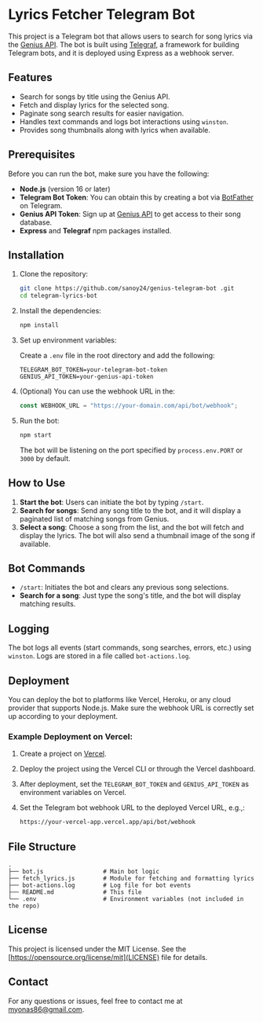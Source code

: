 # Lyrics Fetcher Telegram Bot

This project is a Telegram bot that allows users to search for song lyrics via the [Genius API](https://genius.com). The bot is built using [Telegraf](https://telegraf.js.org/), a framework for building Telegram bots, and it is deployed using Express as a webhook server.

## Features

-   Search for songs by title using the Genius API.
-   Fetch and display lyrics for the selected song.
-   Paginate song search results for easier navigation.
-   Handles text commands and logs bot interactions using `winston`.
-   Provides song thumbnails along with lyrics when available.

## Prerequisites

Before you can run the bot, make sure you have the following:

-   **Node.js** (version 16 or later)
-   **Telegram Bot Token**: You can obtain this by creating a bot via [BotFather](https://t.me/BotFather) on Telegram.
-   **Genius API Token**: Sign up at [Genius API](https://genius.com/api-clients) to get access to their song database.
-   **Express** and **Telegraf** npm packages installed.

## Installation

1. Clone the repository:

    ```bash
    git clone https://github.com/sanoy24/genius-telegram-bot .git
    cd telegram-lyrics-bot
    ```

2. Install the dependencies:

    ```bash
    npm install
    ```

3. Set up environment variables:

    Create a `.env` file in the root directory and add the following:

    ```
    TELEGRAM_BOT_TOKEN=your-telegram-bot-token
    GENIUS_API_TOKEN=your-genius-api-token
    ```

4. (Optional) You can use the webhook URL in the:

    ```javascript
    const WEBHOOK_URL = "https://your-domain.com/api/bot/webhook";
    ```

5. Run the bot:

    ```bash
    npm start
    ```

    The bot will be listening on the port specified by `process.env.PORT` or `3000` by default.

## How to Use

1. **Start the bot**: Users can initiate the bot by typing `/start`.
2. **Search for songs**: Send any song title to the bot, and it will display a paginated list of matching songs from Genius.
3. **Select a song**: Choose a song from the list, and the bot will fetch and display the lyrics. The bot will also send a thumbnail image of the song if available.

## Bot Commands

-   `/start`: Initiates the bot and clears any previous song selections.
-   **Search for a song**: Just type the song's title, and the bot will display matching results.

## Logging

The bot logs all events (start commands, song searches, errors, etc.) using `winston`. Logs are stored in a file called `bot-actions.log`.

## Deployment

You can deploy the bot to platforms like Vercel, Heroku, or any cloud provider that supports Node.js. Make sure the webhook URL is correctly set up according to your deployment.

### Example Deployment on Vercel:

1. Create a project on [Vercel](https://vercel.com).
2. Deploy the project using the Vercel CLI or through the Vercel dashboard.
3. After deployment, set the `TELEGRAM_BOT_TOKEN` and `GENIUS_API_TOKEN` as environment variables on Vercel.
4. Set the Telegram bot webhook URL to the deployed Vercel URL, e.g.,:

    ```bash
    https://your-vercel-app.vercel.app/api/bot/webhook
    ```

## File Structure

```
.
├── bot.js                 # Main bot logic
├── fetch_lyrics.js        # Module for fetching and formatting lyrics
├── bot-actions.log        # Log file for bot events
├── README.md              # This file
└── .env                   # Environment variables (not included in the repo)
```

## License

This project is licensed under the MIT License. See the [https://opensource.org/license/mit](LICENSE) file for details.

## Contact

For any questions or issues, feel free to contact me at [myonas86@gmail.com](Sanoy).
